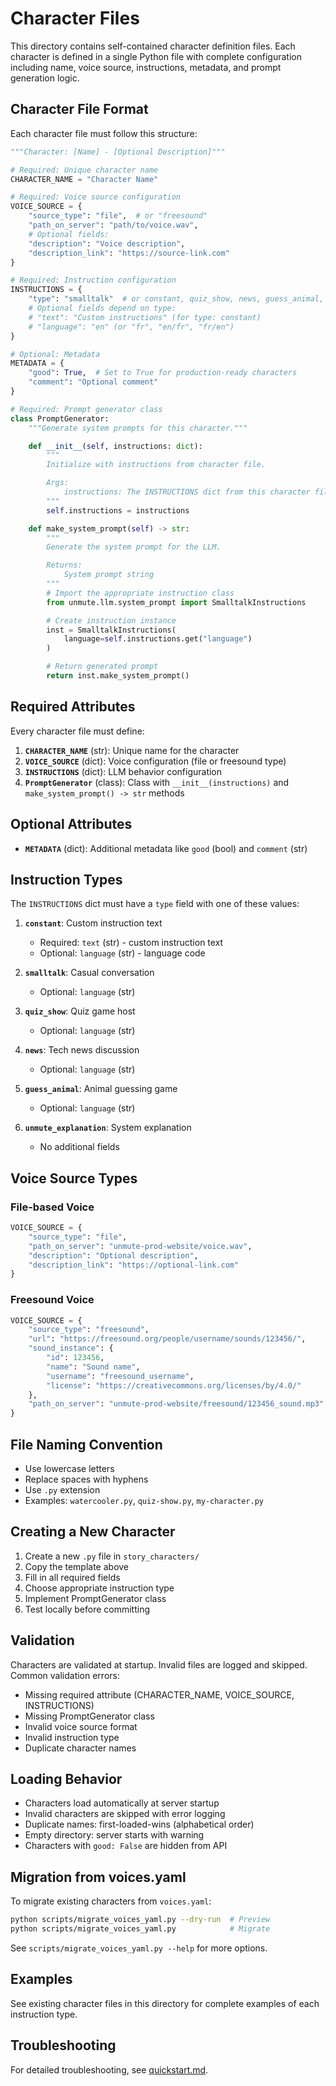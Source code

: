 # Character Files

This directory contains self-contained character definition files. Each character is defined in a single Python file with complete configuration including name, voice source, instructions, metadata, and prompt generation logic.

## Character File Format

Each character file must follow this structure:

```python
"""Character: [Name] - [Optional Description]"""

# Required: Unique character name
CHARACTER_NAME = "Character Name"

# Required: Voice source configuration
VOICE_SOURCE = {
    "source_type": "file",  # or "freesound"
    "path_on_server": "path/to/voice.wav",
    # Optional fields:
    "description": "Voice description",
    "description_link": "https://source-link.com"
}

# Required: Instruction configuration
INSTRUCTIONS = {
    "type": "smalltalk"  # or constant, quiz_show, news, guess_animal, unmute_explanation
    # Optional fields depend on type:
    # "text": "Custom instructions" (for type: constant)
    # "language": "en" (or "fr", "en/fr", "fr/en")
}

# Optional: Metadata
METADATA = {
    "good": True,  # Set to True for production-ready characters
    "comment": "Optional comment"
}

# Required: Prompt generator class
class PromptGenerator:
    """Generate system prompts for this character."""

    def __init__(self, instructions: dict):
        """
        Initialize with instructions from character file.

        Args:
            instructions: The INSTRUCTIONS dict from this character file
        """
        self.instructions = instructions

    def make_system_prompt(self) -> str:
        """
        Generate the system prompt for the LLM.

        Returns:
            System prompt string
        """
        # Import the appropriate instruction class
        from unmute.llm.system_prompt import SmalltalkInstructions

        # Create instruction instance
        inst = SmalltalkInstructions(
            language=self.instructions.get("language")
        )

        # Return generated prompt
        return inst.make_system_prompt()
```

## Required Attributes

Every character file must define:

1. **`CHARACTER_NAME`** (str): Unique name for the character
2. **`VOICE_SOURCE`** (dict): Voice configuration (file or freesound type)
3. **`INSTRUCTIONS`** (dict): LLM behavior configuration
4. **`PromptGenerator`** (class): Class with `__init__(instructions)` and `make_system_prompt() -> str` methods

## Optional Attributes

- **`METADATA`** (dict): Additional metadata like `good` (bool) and `comment` (str)

## Instruction Types

The `INSTRUCTIONS` dict must have a `type` field with one of these values:

1. **`constant`**: Custom instruction text
   - Required: `text` (str) - custom instruction text
   - Optional: `language` (str) - language code

2. **`smalltalk`**: Casual conversation
   - Optional: `language` (str)

3. **`quiz_show`**: Quiz game host
   - Optional: `language` (str)

4. **`news`**: Tech news discussion
   - Optional: `language` (str)

5. **`guess_animal`**: Animal guessing game
   - Optional: `language` (str)

6. **`unmute_explanation`**: System explanation
   - No additional fields

## Voice Source Types

### File-based Voice

```python
VOICE_SOURCE = {
    "source_type": "file",
    "path_on_server": "unmute-prod-website/voice.wav",
    "description": "Optional description",
    "description_link": "https://optional-link.com"
}
```

### Freesound Voice

```python
VOICE_SOURCE = {
    "source_type": "freesound",
    "url": "https://freesound.org/people/username/sounds/123456/",
    "sound_instance": {
        "id": 123456,
        "name": "Sound name",
        "username": "freesound_username",
        "license": "https://creativecommons.org/licenses/by/4.0/"
    },
    "path_on_server": "unmute-prod-website/freesound/123456_sound.mp3"
}
```

## File Naming Convention

- Use lowercase letters
- Replace spaces with hyphens
- Use `.py` extension
- Examples: `watercooler.py`, `quiz-show.py`, `my-character.py`

## Creating a New Character

1. Create a new `.py` file in `story_characters/`
2. Copy the template above
3. Fill in all required fields
4. Choose appropriate instruction type
5. Implement PromptGenerator class
6. Test locally before committing

## Validation

Characters are validated at startup. Invalid files are logged and skipped. Common validation errors:

- Missing required attribute (CHARACTER_NAME, VOICE_SOURCE, INSTRUCTIONS)
- Missing PromptGenerator class
- Invalid voice source format
- Invalid instruction type
- Duplicate character names

## Loading Behavior

- Characters load automatically at server startup
- Invalid characters are skipped with error logging
- Duplicate names: first-loaded-wins (alphabetical order)
- Empty directory: server starts with warning
- Characters with `good: False` are hidden from API

## Migration from voices.yaml

To migrate existing characters from `voices.yaml`:

```bash
python scripts/migrate_voices_yaml.py --dry-run  # Preview
python scripts/migrate_voices_yaml.py            # Migrate
```

See `scripts/migrate_voices_yaml.py --help` for more options.

## Examples

See existing character files in this directory for complete examples of each instruction type.

## Troubleshooting

For detailed troubleshooting, see [quickstart.md](../specs/001-i-would-like/quickstart.md).
